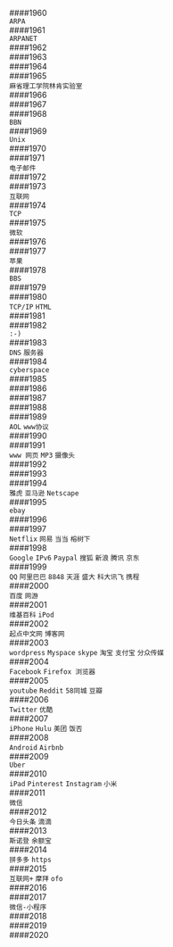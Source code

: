 ####1960  
`ARPA`  
####1961  
`ARPANET`  
####1962  
####1963  
####1964  
####1965  
`麻省理工学院林肯实验室`  
####1966  
####1967  
####1968  
`BBN`  
####1969  
`Unix`  
####1970  
####1971  
`电子邮件`  
####1972  
####1973  
`互联网`  
####1974  
`TCP`  
####1975  
`微软`  
####1976  
####1977  
`苹果`  
####1978  
`BBS`  
####1979  
####1980  
`TCP/IP` `HTML`  
####1981  
####1982  
`:-)`  
####1983  
`DNS` `服务器`  
####1984  
`cyberspace`  
####1985  
####1986  
####1987  
####1988  
####1989  
`AOL` `www协议`  
####1990  
####1991  
`www 网页` `MP3` `摄像头`  
####1992  
####1993  
####1994  
`雅虎` `亚马逊` `Netscape`  
####1995  
`ebay`  
####1996  
####1997  
`Netflix` `网易` `当当` `榕树下`  
####1998  
`Google` `IPv6` `Paypal` `搜狐` `新浪` `腾讯` `京东`  
####1999  
`QQ` `阿里巴巴` `8848` `天涯` `盛大` `科大讯飞` `携程`  
####2000  
`百度` `网游`   
####2001  
`维基百科` `iPod`  
####2002  
`起点中文网` `博客网`  
####2003  
`wordpress` `Myspace` `skype` `淘宝` `支付宝` `分众传媒`  
####2004  
`Facebook` `Firefox 浏览器`  
####2005  
`youtube` `Reddit` `58同城` `豆瓣`  
####2006  
`Twitter` `优酷`  
####2007  
`iPhone` `Hulu` `美团` `饭否`  
####2008  
`Android` `Airbnb`  
####2009  
`Uber`   
####2010  
`iPad` `Pinterest` `Instagram` `小米`  
####2011  
`微信`  
####2012  
`今日头条` `滴滴`  
####2013  
`斯诺登` `余额宝`  
####2014  
`拼多多` `https`  
####2015  
`互联网+` `摩拜` `ofo`  
####2016  
####2017  
`微信-小程序`  
####2018  
####2019  
####2020  
